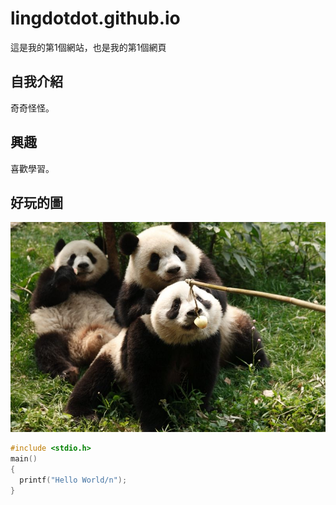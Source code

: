 # lingdotdot.github.io

這是我的第1個網站，也是我的第1個網頁

## 自我介紹
奇奇怪怪。

## 興趣
喜歡學習。

## 好玩的圖

![圖片的名字](image.jpg)

```C
#include <stdio.h>
main()
{
  printf("Hello World/n");
}
```
